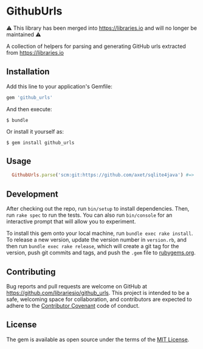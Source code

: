 # GithubUrls

:warning: This library has been merged into https://libraries.io and will no longer be maintained :warning:

A collection of helpers for parsing and generating GitHub urls extracted from <https://libraries.io>

## Installation

Add this line to your application's Gemfile:

```ruby
gem 'github_urls'
```

And then execute:

    $ bundle

Or install it yourself as:

    $ gem install github_urls

## Usage

```ruby
  GithubUrls.parse('scm:git:https://github.com/axet/sqlite4java') #=> 'axet/sqlite4java'
```

## Development

After checking out the repo, run `bin/setup` to install dependencies. Then, run `rake spec` to run the tests. You can also run `bin/console` for an interactive prompt that will allow you to experiment.

To install this gem onto your local machine, run `bundle exec rake install`. To release a new version, update the version number in `version.rb`, and then run `bundle exec rake release`, which will create a git tag for the version, push git commits and tags, and push the `.gem` file to [rubygems.org](https://rubygems.org).

## Contributing

Bug reports and pull requests are welcome on GitHub at https://github.com/librariesio/github_urls. This project is intended to be a safe, welcoming space for collaboration, and contributors are expected to adhere to the [Contributor Covenant](http://contributor-covenant.org) code of conduct.


## License

The gem is available as open source under the terms of the [MIT License](http://opensource.org/licenses/MIT).
